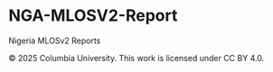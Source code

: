 # NGA-MLOSV2-Report

Nigeria MLOSv2 Reports


© 2025 Columbia University. This work is licensed under CC BY 4.0.

